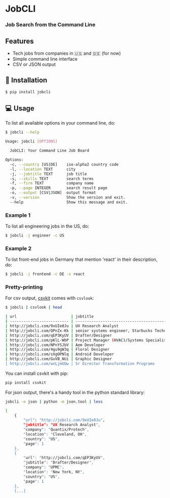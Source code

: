 # JobCLI
### Job Search from the Command Line

## Features
- Tech jobs from companies in :us: and :de: (for now)
- Simple command line interface
- CSV or JSON output

<!--- ![Screencast](https://s3.amazonaws.com/aws-website-jobclicom-iq2rf/assets/img/screencast.gif) --->

## :electric_plug: Installation
```bash
$ pip install jobcli
```

## :computer: Usage

To list all available options in your command line, do:
```bash
$ jobcli --help

Usage: jobcli [OPTIONS]

  JobCLI: Your Command Line Job Board

Options:
  -c, --country [US|DE]    iso-alpha2 country code
  -l, --location TEXT      city
  -j, --jobtitle TEXT      job title
  -s, --skills TEXT        search terms
  -f, --firm TEXT          company name
  -p, --page INTEGER       search result page
  -o, --output [CSV|JSON]  output format
  -v, --version            Show the version and exit.
  --help                   Show this message and exit.
```

### Example 1
To list all engineering jobs in the US, do:
```bash
$ jobcli -j engineer -c US
```

### Example 2
To list front-end jobs in Germany that mention 'react' in their description, do:
```bash
$ jobcli -j frontend -c DE -s react
```

### Pretty-printing
For csv output, [csvkit](https://csvkit.readthedocs.io/en/1.0.2/) comes with `csvlook`:
```bash
$ jobcli | csvlook | head

| url                        | jobtitle                                              | company              | location             | country | page |
| -------------------------- | ----------------------------------------------------- | -------------------- | -------------------- | ------- | ---- |
| http://jobcli.com/9xUIe0Ju | UX Research Analyst                                   | Quantix/Protech      | Cleveland, OH        | US      | True |
| http://jobcli.com/QPnZx-Kk | senior systems engineer, Starbucks Technology - Se... | Starbucks            | Seattle, WA          | US      | True |
| http://jobcli.com/qEP3KyUV | Drafter/Designer                                      | UPMC                 | New York, NY         | US      | True |
| http://jobcli.com/pKlL-WbP | Project Manager (HVAC)/Systems Specialist             | Johnson Controls     | Syosset, NY          | US      | True |
| http://jobcli.com/NPnYSJbV | Aem Developer                                         | TCS                  | Cleveland, OH        | US      | True |
| http://jobcli.com/4gu9gW3q | Floral Designer                                       | Daniels Foods Sentry | Walworth, WI         | US      | True |
| http://jobcli.com/sXgOPNlq | Android Developer                                     | BuzzHero             | San Francisco, CA    | US      | True |
| http://jobcli.com/GuVB_NUi | Graphic Designer                                      | Jillian's Circus     | Oceanside, NY        | US      | True |
| http://jobcli.com/wnLjmUQw | Sr Director Transformation Programs                   | CDK Global           |
```
You can install csvkit with pip:
```bash
pip install csvkit
```

For json output, there's a handy tool in the python standard library:
```bash
jobcli -o json | python -m json.tool | less

[
    {
        "url": "http://jobcli.com/9xUIe0Ju",
        "jobtitle": "UX Research Analyst",
        "company": "Quantix/Protech",
        "location": "Cleveland, OH",
        "country": "US",
        "page": 1
    },
    {
        "url": "http://jobcli.com/qEP3KyUV",
        "jobtitle": "Drafter/Designer",
        "company": "UPMC",
        "location": "New York, NY",
        "country": "US",
        "page": 1
    },
    [...]
```

